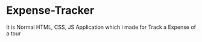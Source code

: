 # Expense-Tracker
It is Normal HTML, CSS, JS Application which i made for Track a Expense of a tour 
